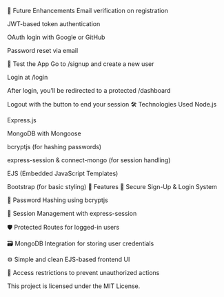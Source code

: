 📌 Future Enhancements
Email verification on registration

JWT-based token authentication

OAuth login with Google or GitHub

Password reset via email

🧪 Test the App
Go to /signup and create a new user

Login at /login

After login, you’ll be redirected to a protected /dashboard

Logout with the button to end your session
🛠️ Technologies Used
Node.js

Express.js

MongoDB with Mongoose

bcryptjs (for hashing passwords)

express-session & connect-mongo (for session handling)

EJS (Embedded JavaScript Templates)

Bootstrap (for basic styling)
🌟 Features
🔏 Secure Sign-Up & Login System

🔐 Password Hashing using bcryptjs

🧠 Session Management with express-session

🛡️ Protected Routes for logged-in users

🗃️ MongoDB Integration for storing user credentials

⚙️ Simple and clean EJS-based frontend UI

🚫 Access restrictions to prevent unauthorized actions


This project is licensed under the MIT License.
